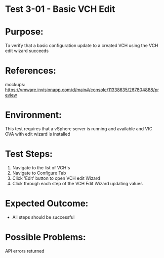 Test 3-01 - Basic VCH Edit
=======

# Purpose:
To verify that a basic configuration update to a created VCH using the VCH edit wizard succeeds

# References:
mockups:
https://vmware.invisionapp.com/d/main#/console/11338635/267804888/preview

# Environment:
This test requires that a vSphere server is running and available and VIC OVA with edit wizard is installed

# Test Steps:
1. Navigate to the list of VCH's
2. Navigate to Configure Tab
3. Click 'Edit' button to open VCH edit Wizard
4. Click through each step of the VCH Edit Wizard updating values

# Expected Outcome:
* All steps should be successful

# Possible Problems:
API errors returned


